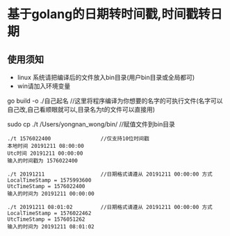 # 基于golang的日期转时间戳,时间戳转日期

## 使用须知
* linux 系统请把编译后的文件放入bin目录(用户bin目录或全局都可)
* win请加入环境变量


go build -o ./自己起名        //这里将程序编译为你想要的名字的可执行文件(名字可以自己改,自己看顺眼就可以,目录名为t的文件可以直接用)

sudo cp ./t /Users/yongnan_wong/bin/        //赋值文件到bin目录

~~~golang
./t 1576022400                //仅支持10位时间戳
本地时间 20191211 08:00:00
Utc时间 20191211 00:00:00
输入的时间戳为 1576022400

./t 20191211                  //日期格式请遵从 20191211 00:00:00 方式
LocalTimeStamp = 1575993600
UtcTimeStamp = 1576022400
输入的时间为 20191211 00:00:00

./t 20191211 08:01:02         //日期格式请遵从 20191211 00:00:00 方式
LocalTimeStamp = 1576022462
UtcTimeStamp = 1576051262
输入的时间为 20191211 08:01:02
~~~
